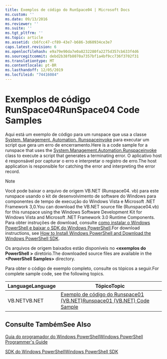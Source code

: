 ```yaml
---
title: Exemplos de código do RunSpace04 | Microsoft Docs
ms.custom: ''
ms.date: 09/13/2016
ms.reviewer: ''
ms.suite: ''
ms.tgt_pltfrm: ''
ms.topic: article
ms.assetid: cb6fcc47-cf89-43e7-b686-3d60934ce3e7
caps.latest.revision: 6
ms.openlocfilehash: e9a79e90da7e0a8232280fa2275d357cb633f4d6
ms.sourcegitcommit: debd2b38fb8070a7357bf1a4bf9cc736f3702f31
ms.translationtype: MT
ms.contentlocale: pt-BR
ms.lasthandoff: 12/05/2019
ms.locfileid: "74416084"
---
```

# <a name="runspace04-code-samples"></a><span data-ttu-id="501b5-102">Exemplos de código RunSpace04</span><span class="sxs-lookup"><span data-stu-id="501b5-102">RunSpace04 Code Samples</span></span>

<span data-ttu-id="501b5-103">Aqui está um exemplo de código para um runspace que usa a classe [System. Management. Automation. Runspaceinvoke](/dotnet/api/System.Management.Automation.RunspaceInvoke) para executar um script que gera um erro de encerramento.</span><span class="sxs-lookup"><span data-stu-id="501b5-103">Here is a code sample for a runspace that uses the [System.Management.Automation.Runspaceinvoke](/dotnet/api/System.Management.Automation.RunspaceInvoke) class to execute a script that generates a terminating error.</span></span> <span data-ttu-id="501b5-104">O aplicativo host é responsável por capturar o erro e interpretar o registro de erro.</span><span class="sxs-lookup"><span data-stu-id="501b5-104">The host application is responsible for catching the error and interpreting the error record.</span></span>

> [!NOTE]
> <span data-ttu-id="501b5-105">Você pode baixar o arquivo de origem VB.NET (Runspace04. vb) para este runspace usando o kit de desenvolvimento de software do Windows para componentes de tempo de execução do Windows Vista e Microsoft .NET Framework 3,0.</span><span class="sxs-lookup"><span data-stu-id="501b5-105">You can download the VB.NET source file (Runspace04.vb) for this runspace using the Windows Software Development Kit for Windows Vista and Microsoft .NET Framework 3.0 Runtime Components.</span></span> <span data-ttu-id="501b5-106">Para obter instruções de download, consulte [como instalar o Windows PowerShell e baixar o SDK do Windows PowerShell](/powershell/scripting/developer/installing-the-windows-powershell-sdk).</span><span class="sxs-lookup"><span data-stu-id="501b5-106">For download instructions, see [How to Install Windows PowerShell and Download the Windows PowerShell SDK](/powershell/scripting/developer/installing-the-windows-powershell-sdk).</span></span>
>
> <span data-ttu-id="501b5-107">Os arquivos de origem baixados estão disponíveis no **\<exemplos do PowerShell >** diretório.</span><span class="sxs-lookup"><span data-stu-id="501b5-107">The downloaded source files are available in the **\<PowerShell Samples>** directory.</span></span>

<span data-ttu-id="501b5-108">Para obter o código de exemplo completo, consulte os tópicos a seguir.</span><span class="sxs-lookup"><span data-stu-id="501b5-108">For complete sample code, see the following topics.</span></span>

|<span data-ttu-id="501b5-109">Language</span><span class="sxs-lookup"><span data-stu-id="501b5-109">Language</span></span>|<span data-ttu-id="501b5-110">Tópico</span><span class="sxs-lookup"><span data-stu-id="501b5-110">Topic</span></span>|
|--------------|-----------|
|<span data-ttu-id="501b5-111">VB.NET</span><span class="sxs-lookup"><span data-stu-id="501b5-111">VB.NET</span></span>|[<span data-ttu-id="501b5-112">Exemplo de código do Runspace01 (VB.NET)</span><span class="sxs-lookup"><span data-stu-id="501b5-112">Runspace01 (VB.NET) Code Sample</span></span>](./runspace01-vb-net-code-sample.md)|

## <a name="see-also"></a><span data-ttu-id="501b5-113">Consulte Também</span><span class="sxs-lookup"><span data-stu-id="501b5-113">See Also</span></span>

[<span data-ttu-id="501b5-114">Guia do programador do Windows PowerShell</span><span class="sxs-lookup"><span data-stu-id="501b5-114">Windows PowerShell Programmer's Guide</span></span>](./windows-powershell-programmer-s-guide.md)

[<span data-ttu-id="501b5-115">SDK do Windows PowerShell</span><span class="sxs-lookup"><span data-stu-id="501b5-115">Windows PowerShell SDK</span></span>](../windows-powershell-reference.md)
